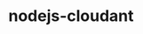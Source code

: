 ---
layout: default
title: nodejs-cloudant
name: nodejs-cloudant
fullname: cloudant/nodejs-cloudant
description: Cloudant Node.js client library
watchers: 83
stars: 83
forks: 24
languages: 
  - JavaScript
  - CSS

tech: 
  - Cloudant

level: Beginner
giturl: https://github.com/cloudant/nodejs-cloudant
---